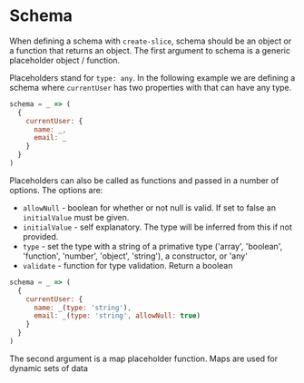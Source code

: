 # Schema

When defining a schema with `create-slice`, schema should be an object or a function that returns an object. The first argument to schema is a generic placeholder object / function.

Placeholders stand for `type: any`. In the following example we are defining a schema where `currentUser` has two properties with that can have any type.

```js
schema = _ => (
  {
    currentUser: {
      name: _,
      email: _
    }
  }
)
```

Placeholders can also be called as functions and passed in a number of options. The options are:

* `allowNull` - boolean for whether or not null is valid. If set to false an `initialValue` must be given.
* `initialValue` - self explanatory. The type will be inferred from this if not provided.
* `type` - set the type with a string of a primative type ('array', 'boolean', 'function', 'number', 'object', 'string'), a constructor, or 'any'
* `validate` - function for type validation. Return a boolean

```js
schema = _ => (
  {
    currentUser: {
      name: _(type: 'string'),
      email: _(type: 'string', allowNull: true)
    }
  }
)
```

The second argument is a map placeholder function. Maps are used for dynamic sets of data
